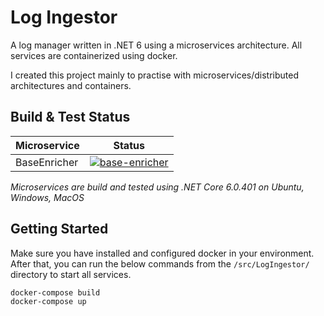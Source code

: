 # Log Ingestor
A log manager written in .NET 6 using a microservices architecture. All services are containerized using docker.

I created this project mainly to practise with microservices/distributed architectures and containers.

## Build & Test Status
|Microservice|Status
|-|-|
|BaseEnricher|[![base-enricher](https://github.com/xtimk/log_ingestor/actions/workflows/baseenricher.yml/badge.svg?branch=main)](https://github.com/xtimk/log_ingestor/actions/workflows/baseenricher.yml)

*Microservices are build and tested using .NET Core 6.0.401 on Ubuntu, Windows, MacOS*

## Getting Started
Make sure you have installed and configured docker in your environment. After that, you can run the below commands from the `/src/LogIngestor/` directory to start all services.
```bash
docker-compose build
docker-compose up
```
